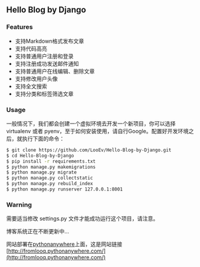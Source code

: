 ## Hello Blog by Django

### Features
* 支持Markdown格式发布文章
* 支持代码高亮
* 支持普通用户注册和登录
* 支持注册成功发送邮件通知
* 支持普通用户在线编辑、删除文章
* 支持修改用户头像
* 支持全文搜索
* 支持分类和标签筛选文章

### Usage
一般情况下，我们都会创建一个虚拟环境去开发一个新项目，你可以选择 virtualenv 或者 pyenv，至于如何安装使用，请自行Google。配置好开发环境之后，就执行下面的命令：

```bash
$ git clone https://github.com/LooEv/Hello-Blog-by-Django.git
$ cd Hello-Blog-by-Django
$ pip install -r requirements.txt
$ python manage.py makemigrations
$ python manage.py migrate
$ python manage.py collectstatic
$ python manage.py rebuild_index
$ python manage.py runserver 127.0.0.1:8001
```
### Warning
需要适当修改 settings.py 文件才能成功运行这个项目，请注意。


博客系统正在不断更新中...

网站部署在[pythonanywhere](http://pythonanywhere.com/)上面，这是网站链接[http://fromlooq.pythonanywhere.com/](http://fromlooq.pythonanywhere.com/)